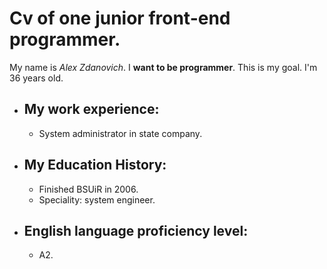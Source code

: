 # Cv of one junior front-end programmer.
My name is *Alex Zdanovich*. I **want to be programmer**. This is my goal. I'm 36 years old.
* ## My work experience:
  * System administrator in state company.
* ## My Education History:
  * Finished BSUiR in 2006.
  * Speciality: system engineer.
* ## English language proficiency level:
  * A2.
